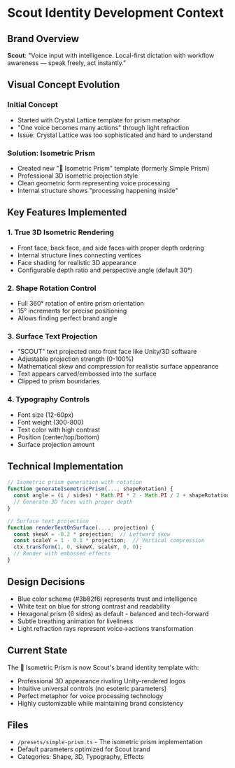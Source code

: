 # Scout Identity Development Context

## Brand Overview
**Scout**: "Voice input with intelligence. Local-first dictation with workflow awareness — speak freely, act instantly."

## Visual Concept Evolution

### Initial Concept
- Started with Crystal Lattice template for prism metaphor
- "One voice becomes many actions" through light refraction
- Issue: Crystal Lattice was too sophisticated and hard to understand

### Solution: Isometric Prism
- Created new "🔮 Isometric Prism" template (formerly Simple Prism)
- Professional 3D isometric projection style
- Clean geometric form representing voice processing
- Internal structure shows "processing happening inside"

## Key Features Implemented

### 1. True 3D Isometric Rendering
- Front face, back face, and side faces with proper depth ordering
- Internal structure lines connecting vertices
- Face shading for realistic 3D appearance
- Configurable depth ratio and perspective angle (default 30°)

### 2. Shape Rotation Control
- Full 360° rotation of entire prism orientation
- 15° increments for precise positioning
- Allows finding perfect brand angle

### 3. Surface Text Projection
- "SCOUT" text projected onto front face like Unity/3D software
- Adjustable projection strength (0-100%)
- Mathematical skew and compression for realistic surface appearance
- Text appears carved/embossed into the surface
- Clipped to prism boundaries

### 4. Typography Controls
- Font size (12-60px)
- Font weight (300-800)
- Text color with high contrast
- Position (center/top/bottom)
- Surface projection amount

## Technical Implementation
```typescript
// Isometric prism generation with rotation
function generateIsometricPrism(..., shapeRotation) {
  const angle = (i / sides) * Math.PI * 2 - Math.PI / 2 + shapeRotation;
  // Generate 3D faces with proper depth
}

// Surface text projection
function renderTextOnSurface(..., projection) {
  const skewX = -0.2 * projection;  // Leftward skew
  const scaleY = 1 - 0.1 * projection;  // Vertical compression
  ctx.transform(1, 0, skewX, scaleY, 0, 0);
  // Render with embossed effects
}
```

## Design Decisions
- Blue color scheme (#3b82f6) represents trust and intelligence
- White text on blue for strong contrast and readability
- Hexagonal prism (6 sides) as default - balanced and tech-forward
- Subtle breathing animation for liveliness
- Light refraction rays represent voice→actions transformation

## Current State
The 🔮 Isometric Prism is now Scout's brand identity template with:
- Professional 3D appearance rivaling Unity-rendered logos
- Intuitive universal controls (no esoteric parameters)
- Perfect metaphor for voice processing technology
- Highly customizable while maintaining brand consistency

## Files
- `/presets/simple-prism.ts` - The isometric prism implementation
- Default parameters optimized for Scout brand
- Categories: Shape, 3D, Typography, Effects